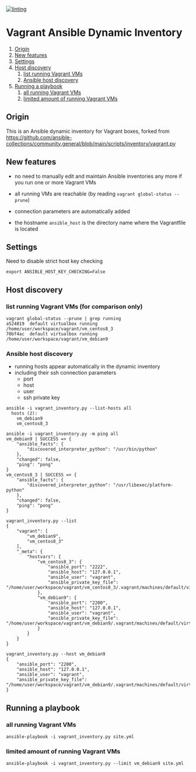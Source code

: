 [![linting](https://github.com/horni23/vagrant-ansible-dynamic-inventory/actions/workflows/lint.yaml/badge.svg)](https://github.com/horni23/vagrant-ansible-dynamic-inventory/actions/workflows/lint.yaml)

# Vagrant Ansible Dynamic Inventory
1. [Origin](#origin)
2. [New features](#new-features)
3. [Settings](#settings)
4. [Host discovery](#host-discovery)
    1. [list running Vagrant VMs](#list-running-vagrant-vms-for-comparison-only)
    2. [Ansible host discovery](#ansible-host-discovery)
5. [Running a playbook](#running-a-playbook)
    1. [all running Vagrant VMs](#all-running-vagrant-vms)
    2. [limited amount of running Vagrant VMs](#limited-amount-of-running-vagrant-vms)

## Origin
This is an Ansible dynamic inventory for Vagrant boxes, forked from https://github.com/ansible-collections/community.general/blob/main/scripts/inventory/vagrant.py

## New features
- no need to manually edit and maintain Ansible inventories any more if you run one or more Vagrant VMs 

- all running VMs are reachable (by reading `vagrant global-status --prune`)

- connection parameters are automatically added

- the hostname `ansible_host` is the directory name where the Vagrantfile is located

## Settings
Need to disable strict host key checking
```
export ANSIBLE_HOST_KEY_CHECKING=False
```

## Host discovery

### list running Vagrant VMs (for comparison only)
```
vagrant global-status --prune | grep running
a524819  default virtualbox running  /home/user/workspace/vagrant/vm_centos8_3            
70bf4ac  default virtualbox running  /home/user/workspace/vagrant/vm_debian9              
```

### Ansible host discovery
- running hosts appear automatically in the dynamic inventory
- including their ssh connection parameters 
  - port
  - host
  - user
  - ssh private key
```
ansible -i vagrant_inventory.py --list-hosts all 
  hosts (2):
    vm_debian9
    vm_centos8_3
```

```
ansible -i vagrant_inventory.py -m ping all
vm_debian9 | SUCCESS => {
    "ansible_facts": {
        "discovered_interpreter_python": "/usr/bin/python"
    },
    "changed": false,
    "ping": "pong"
}
vm_centos8_3 | SUCCESS => {
    "ansible_facts": {
        "discovered_interpreter_python": "/usr/libexec/platform-python"
    },
    "changed": false,
    "ping": "pong"
}
```

```
vagrant_inventory.py --list                  
{
    "vagrant": [
        "vm_debian9", 
        "vm_centos8_3"
    ], 
    "_meta": {
        "hostvars": {
            "vm_centos8_3": {
                "ansible_port": "2222", 
                "ansible_host": "127.0.0.1", 
                "ansible_user": "vagrant", 
                "ansible_private_key_file": "/home/user/workspace/vagrant/vm_centos8_3/.vagrant/machines/default/virtualbox/private_key"
            }, 
            "vm_debian9": {
                "ansible_port": "2200", 
                "ansible_host": "127.0.0.1", 
                "ansible_user": "vagrant", 
                "ansible_private_key_file": "/home/user/workspace/vagrant/vm_debian9/.vagrant/machines/default/virtualbox/private_key"
            }
        }
    }
}
```

```
vagrant_inventory.py --host vm_debian9        
{
    "ansible_port": "2200", 
    "ansible_host": "127.0.0.1", 
    "ansible_user": "vagrant", 
    "ansible_private_key_file": "/home/user/workspace/vagrant/vm_debian9/.vagrant/machines/default/virtualbox/private_key"
}
```

## Running a playbook 

### all running Vagrant VMs
```
ansible-playbook -i vagrant_inventory.py site.yml
```

### limited amount of running Vagrant VMs
```
ansible-playbook -i vagrant_inventory.py --limit vm_debian9 site.yml
```
